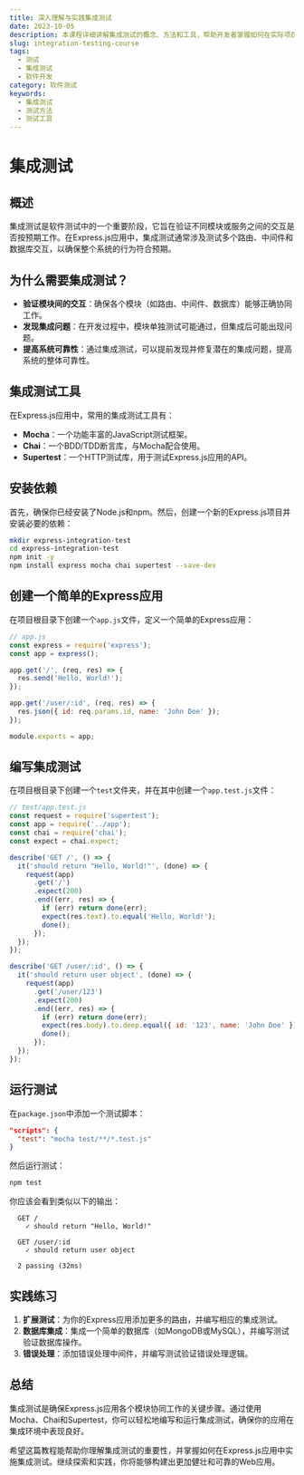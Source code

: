 ```yaml
---
title: 深入理解与实践集成测试
date: 2023-10-05
description: 本课程详细讲解集成测试的概念、方法和工具，帮助开发者掌握如何在实际项目中有效实施集成测试。
slug: integration-testing-course
tags:
  - 测试
  - 集成测试
  - 软件开发
category: 软件测试
keywords:
  - 集成测试
  - 测试方法
  - 测试工具
---
```


# 集成测试

## 概述

集成测试是软件测试中的一个重要阶段，它旨在验证不同模块或服务之间的交互是否按预期工作。在Express.js应用中，集成测试通常涉及测试多个路由、中间件和数据库交互，以确保整个系统的行为符合预期。

## 为什么需要集成测试？

- **验证模块间的交互**：确保各个模块（如路由、中间件、数据库）能够正确协同工作。
- **发现集成问题**：在开发过程中，模块单独测试可能通过，但集成后可能出现问题。
- **提高系统可靠性**：通过集成测试，可以提前发现并修复潜在的集成问题，提高系统的整体可靠性。

## 集成测试工具

在Express.js应用中，常用的集成测试工具有：

- **Mocha**：一个功能丰富的JavaScript测试框架。
- **Chai**：一个BDD/TDD断言库，与Mocha配合使用。
- **Supertest**：一个HTTP测试库，用于测试Express.js应用的API。

## 安装依赖

首先，确保你已经安装了Node.js和npm。然后，创建一个新的Express.js项目并安装必要的依赖：

```bash
mkdir express-integration-test
cd express-integration-test
npm init -y
npm install express mocha chai supertest --save-dev
```

## 创建一个简单的Express应用

在项目根目录下创建一个`app.js`文件，定义一个简单的Express应用：

```javascript
// app.js
const express = require('express');
const app = express();

app.get('/', (req, res) => {
  res.send('Hello, World!');
});

app.get('/user/:id', (req, res) => {
  res.json({ id: req.params.id, name: 'John Doe' });
});

module.exports = app;
```

## 编写集成测试

在项目根目录下创建一个`test`文件夹，并在其中创建一个`app.test.js`文件：

```javascript
// test/app.test.js
const request = require('supertest');
const app = require('../app');
const chai = require('chai');
const expect = chai.expect;

describe('GET /', () => {
  it('should return "Hello, World!"', (done) => {
    request(app)
      .get('/')
      .expect(200)
      .end((err, res) => {
        if (err) return done(err);
        expect(res.text).to.equal('Hello, World!');
        done();
      });
  });
});

describe('GET /user/:id', () => {
  it('should return user object', (done) => {
    request(app)
      .get('/user/123')
      .expect(200)
      .end((err, res) => {
        if (err) return done(err);
        expect(res.body).to.deep.equal({ id: '123', name: 'John Doe' });
        done();
      });
  });
});
```

## 运行测试

在`package.json`中添加一个测试脚本：

```json
"scripts": {
  "test": "mocha test/**/*.test.js"
}
```

然后运行测试：

```bash
npm test
```

你应该会看到类似以下的输出：

```
  GET /
    ✓ should return "Hello, World!"

  GET /user/:id
    ✓ should return user object

  2 passing (32ms)
```

## 实践练习

1. **扩展测试**：为你的Express应用添加更多的路由，并编写相应的集成测试。
2. **数据库集成**：集成一个简单的数据库（如MongoDB或MySQL），并编写测试验证数据库操作。
3. **错误处理**：添加错误处理中间件，并编写测试验证错误处理逻辑。

## 总结

集成测试是确保Express.js应用各个模块协同工作的关键步骤。通过使用Mocha、Chai和Supertest，你可以轻松地编写和运行集成测试，确保你的应用在集成环境中表现良好。

希望这篇教程能帮助你理解集成测试的重要性，并掌握如何在Express.js应用中实施集成测试。继续探索和实践，你将能够构建出更加健壮和可靠的Web应用。